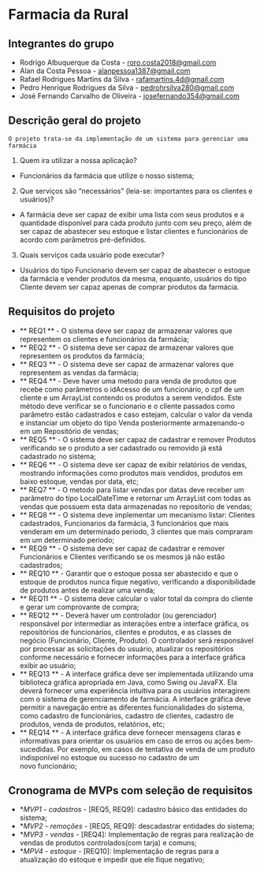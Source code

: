 # Farmacia da Rural

## Integrantes do grupo
* Rodrigo Albuquerque da Costa - roro.costa2018@gmail.com
* Alan da Costa Pessoa - alanpessoa1387@gmail.com
* Rafael Rodrigues Martins da Silva - rafamartins.4d@gmail.com
* Pedro Henrique Rodrigues da Silva - pedrohrsilva280@gmail.com
* José Fernando Carvalho de Oliveira - josefernando354@gmail.com

## Descrição geral do projeto
    O projeto trata-se da implementação de um sistema para gerenciar uma farmácia 

 1. Quem ira utilizar a nossa aplicação?
   * Funcionários da farmácia que utilize o nosso sistema;
    
 2. Que serviços são “necessários” (leia-se: importantes para os clientes e usuários)?
   * A farmácia deve ser capaz de exibir uma lista com seus produtos e a quantidade disponível para cada produto junto com seu preço, além de ser capaz de abastecer seu estoque e listar clientes e funcionários de acordo com parâmetros pré-definidos.
    
 3. Quais serviços cada usuário pode executar?
   * Usuários do tipo Funcionario devem ser capaz de abastecer o estoque da farmácia e vender produtos da mesma, enquanto, usuários do tipo Cliente devem ser capaz apenas de comprar produtos da farmácia.

## Requisitos do projeto

* ** REQ1 ** - O sistema deve ser capaz de armazenar valores que representem os clientes e funcionários da farmácia;
* ** REQ2 ** - O sistema deve ser capaz de armazenar valores que representem os produtos da farmácia;
* ** REQ3 ** - O sistema deve ser capaz de armazenar valores que representem as vendas da farmácia;
* ** REQ4 ** -  Deve haver uma metodo para venda de produtos que recebe como parâmetros o idAcesso de um funcionário, o cpf de um cliente e um ArrayList contendo os produtos a serem vendidos. Este método deve verificar se o funcionario e o cliente passados como parâmetro estão cadastrados e caso estejam, calcular o valor da venda e instanciar um objeto do tipo Venda posteriormente armazenando-o em um Repositório de vendas;
* ** REQ5 ** - O sistema deve ser capaz de cadastrar e remover Produtos verificando se o produto a ser cadastrado ou removido já está cadastrado no sistema;
* ** REQ6 ** -  O sistema deve ser capaz de exibir relatórios de vendas, mostrando informações como produtos mais vendidos, produtos em baixo estoque, vendas por data, etc;
* ** REQ7 ** - O metodo para listar vendas por datas deve receber um parâmetro do tipo LocalDateTime e retornar um ArrayList com todas as vendas que possuem esta data armazenadas no repositorio de vendas;
* ** REQ8 ** - O sistema deve implementar um mecanismo listar: Clientes cadastrados, Funcionarios da farmácia, 3 funcionários que mais venderam em um determinado periodo, 3 clientes que mais compraram em um determinado periodo;
* ** REQ9 ** - O sistema deve ser capaz de cadastrar e remover Funcionários e Clientes verificando se os mesmos já não estão cadastrados;
* ** REQ10 ** - Garantir que o estoque possa ser abastecido e que o estoque de produtos nunca fique negativo, verificando a disponibilidade de produtos antes de realizar uma venda;
* ** REQ11 ** - O sistema deve calcular o valor total da compra do cliente e gerar um comprovante de compra;
* ** REQ12 ** - Deverá haver um controlador (ou gerenciador) responsável por intermediar as interações entre a interface gráfica, os repositórios de funcionários, clientes e produtos, e as classes de negócio (Funcionário, Cliente, Produto). O controlador será responsável por processar as solicitações do usuário, atualizar os repositórios conforme necessário e fornecer informações para a interface gráfica exibir ao usuário;
* ** REQ13 ** - A interface gráfica deve ser implementada utilizando uma biblioteca gráfica apropriada em Java, como Swing ou JavaFX. Ela deverá fornecer uma experiência intuitiva para os usuários interagirem com o sistema de gerenciamento de farmácia. A interface gráfica deve permitir a navegação entre as diferentes funcionalidades do sistema, como cadastro de funcionários, cadastro de clientes, cadastro de produtos, venda de produtos, relatórios, etc;
* ** REQ14 ** - A interface gráfica deve fornecer mensagens claras e informativas para orientar os usuários em caso de erros ou ações bem-sucedidas. Por exemplo, em casos de tentativa de venda de um produto indisponível no estoque ou sucesso no cadastro de um novo funcionário;

## Cronograma de MVPs com seleção de requisitos

* **MVP1 - cadastros* - [REQ5, REQ9]: cadastro básico das entidades do sistema;
* **MVP2 - remoções* - [REQ5, REQ9]: descadastrar entidades do sistema;
* **MVP3 - vendas* - [REQ4]: Implementação de regras para realização de vendas de produtos controlados(com tarja) e comuns; 
* **MPV4 - estoque* - [REQ10]: Implementação de regras para a atualização do estoque e impedir que ele fique negativo;
